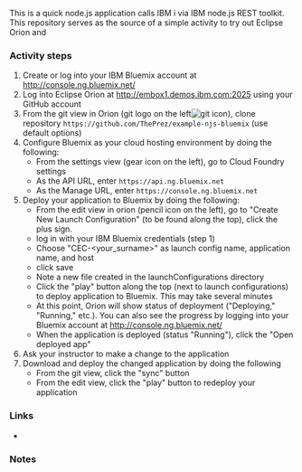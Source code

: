 This is a quick node.js application calls IBM i via IBM node.js REST toolkit.
This repository serves as the source of a simple activity to try out Eclipse Orion and 

### Activity steps ###
1. Create or log into your IBM Bluemix account at http://console.ng.bluemix.net/ 
2. Log into Eclipse Orion at http://embox1.demos.ibm.com:2025 using your GitHub account
3. From the git view in Orion (git logo on the left![git icon](https://git-scm.com/favicon.ico)), clone repository ```https://github.com/ThePrez/example-njs-bluemix``` (use default options)
4. Configure Bluemix as your cloud hosting environment by doing the following:
    * From the settings view (gear icon on the left), go to Cloud Foundry settings
    * As the API URL, enter ```https://api.ng.bluemix.net```
    * As the Manage URL, enter ```https://console.ng.bluemix.net```
5. Deploy your application to Bluemix by doing the following:
    * From the edit view in orion (pencil icon on the left), go to "Create New Launch Configuration" (to be found along the top), click the plus sign. 
    * log in with your IBM Bluemix credentials (step 1)
    * Choose "CEC-<your_surname>" as launch config name, application name, and host
    * click save
    * Note a new file created in the launchConfigurations directory
    * Click the "play" button along the top (next to launch configurations) to deploy application to Bluemix. This may take several minutes
    * At this point, Orion will show status of deployment ("Deploying," "Running," etc.). You can also see the progress by logging into your Bluemix account at http://console.ng.bluemix.net/ 
    * When the application is deployed (status "Running"), click the "Open deployed app" 
6. Ask your instructor to make a change to the application
7. Download and deploy the changed application by doing the following
    * From the git view, click the "sync" button
    * From the edit view, click the "play" button to redeploy your application

### Links ###
* 

### Notes ###
```

```

